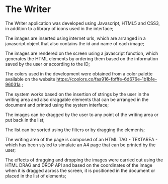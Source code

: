 # The Writer

The Writer application was developed using Javascript, HTML5 and CSS3, in addition to a library of icons used in the interface;

The images are inserted using internet urls, which are arranged in a javascript object that also contains the id and name of each image;

The images are rendered on the screen using a javascript function,
which generates the HTML elements by ordering them based on the information saved by the user or according to the ID;

The colors used in the development were obtained from a color palette available on the website https://coolors.co/faa916-fbfffe-6d676e-1b1b1e-96031a ;       

The system works based on the insertion of strings by the user in the writing area and also draggable elements that can be arranged in the document and printed using the system interface;

The images can be dragged by the user to any point of the writing area or put back in the list;

The list can be sorted using the filters or by dragging the elements;
 
The writing area of the page is composed of an HTML TAG - TEXTAREA - which has been styled to simulate an A4 page that can be printed by the user;

The effects of dragging and dropping the images were carried out using the HTML DRAG and DROP API and based on the coordinates of the image when it is dragged across the screen, it is positioned in the document or placed in the list of elements;
